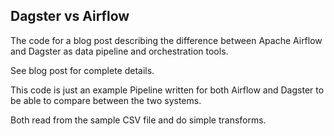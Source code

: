 ## Dagster vs Airflow ##

The code for a blog post describing the difference between Apache Airflow and
Dagster as data pipeline and orchestration tools.

See blog post for complete details.

This code is just an example Pipeline written for both Airflow and Dagster to
be able to compare between the two systems.

Both read from the sample CSV file and do simple transforms.